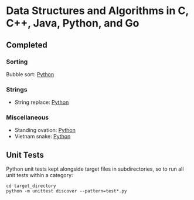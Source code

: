 # Data Structures and Algorithms in C, C++, Java, Python, and Go

## Completed

### Sorting

Bubble sort: [Python](python/sorting/bubble_sort/bubble_sort.py)

### Strings

* String replace: [Python](python/string/string_replace.py)

### Miscellaneous

* Standing ovation: [Python](python/misc/standing_ovation.py)
* Vietnam snake: [Python](python/misc/vietnam_snake.py)

## Unit Tests

Python unit tests kept alongside target files in subdirectories, so to run all unit tests within a category:

```
cd target_directory
python -m unittest discover --pattern=test*.py
``` 
